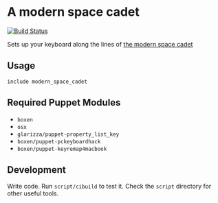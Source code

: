 # A modern space cadet

[![Build Status](https://travis-ci.org/boxen/puppet-modern_space_cadet.svg?branch=master)](https://travis-ci.org/boxen/puppet-modern_space_cadet)

Sets up your keyboard along the lines of [the modern space
cadet](http://stevelosh.com/blog/2012/10/a-modern-space-cadet/)

## Usage

```puppet
include modern_space_cadet
```

## Required Puppet Modules

* `boxen`
* `osx`
* `glarizza/puppet-property_list_key`
* `boxen/puppet-pckeyboardhack`
* `boxen/puppet-keyremap4macbook`

## Development

Write code. Run `script/cibuild` to test it. Check the `script`
directory for other useful tools.

